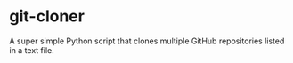 # git-cloner
A super simple Python script that clones multiple GitHub repositories listed in a text file.
